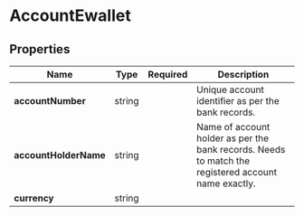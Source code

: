 # AccountEwallet



## Properties

| Name | Type | Required | Description |
| ------------ | ------------- | ------------- | ------------- |
| **accountNumber** | string |  | Unique account identifier as per the bank records. |
**accountHolderName** | string |  | Name of account holder as per the bank records. Needs to match the registered account name exactly. |
**currency** | string |  |  |


